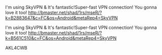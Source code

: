 I'm using SkyVPN & It's fantastic!Super-fast VPN connection! You gonna love it too! http://bmaster.net/shad/1rs/mseR/?k=B2883647&c=FC&os=Android&metaRep4=SkyVPN




I'm using SkyVPN & It's fantastic!Super-fast VPN connection! You gonna love it too! http://bmaster.net/shad/1rs/mseR/?k=B561C510&c=FC&os=Android&metaRep4=SkyVPN






AKL4CWB
